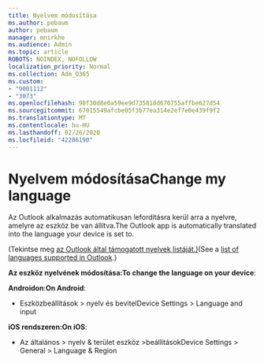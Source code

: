 ```yaml
---
title: Nyelvem módosítása
ms.author: pebaum
author: pebaum
manager: mnirkhe
ms.audience: Admin
ms.topic: article
ROBOTS: NOINDEX, NOFOLLOW
localization_priority: Normal
ms.collection: Adm_O365
ms.custom:
- "9001112"
- "3073"
ms.openlocfilehash: 98f30d8e0a59ee9d735818d670755affbe627d54
ms.sourcegitcommit: 67015549afcbe05f3b77ea314e2ef7e0e439f9f2
ms.translationtype: MT
ms.contentlocale: hu-HU
ms.lasthandoff: 02/26/2020
ms.locfileid: "42286190"
---
```

# <a name="change-my-language"></a><span data-ttu-id="21ca4-102">Nyelvem módosítása</span><span class="sxs-lookup"><span data-stu-id="21ca4-102">Change my language</span></span>

<span data-ttu-id="21ca4-103">Az Outlook alkalmazás automatikusan lefordításra kerül arra a nyelvre, amelyre az eszköz be van állítva.</span><span class="sxs-lookup"><span data-stu-id="21ca4-103">The Outlook app is automatically translated into the language your device is set to.</span></span> 

<span data-ttu-id="21ca4-104">(Tekintse meg [az Outlook által támogatott nyelvek listáját.)](https://acompli.helpshift.com/a/outlook/?s=general-questions&f=in-which-languages-is-your-app-translated)</span><span class="sxs-lookup"><span data-stu-id="21ca4-104">(See a [list of languages supported in Outlook](https://acompli.helpshift.com/a/outlook/?s=general-questions&f=in-which-languages-is-your-app-translated).)</span></span> 

<span data-ttu-id="21ca4-105">**Az eszköz nyelvének módosítása:**</span><span class="sxs-lookup"><span data-stu-id="21ca4-105">**To change the language on your device**:</span></span> 

<span data-ttu-id="21ca4-106">**Androidon**:</span><span class="sxs-lookup"><span data-stu-id="21ca4-106">**On Android**:</span></span> 

- <span data-ttu-id="21ca4-107">Eszközbeállítások > nyelv és bevitel</span><span class="sxs-lookup"><span data-stu-id="21ca4-107">Device Settings > Language and input</span></span> 

<span data-ttu-id="21ca4-108">**iOS rendszeren:**</span><span class="sxs-lookup"><span data-stu-id="21ca4-108">**On iOS**:</span></span> 

- <span data-ttu-id="21ca4-109">Az általános > nyelv & terület eszköz >beállítások</span><span class="sxs-lookup"><span data-stu-id="21ca4-109">Device Settings > General > Language & Region</span></span> 
